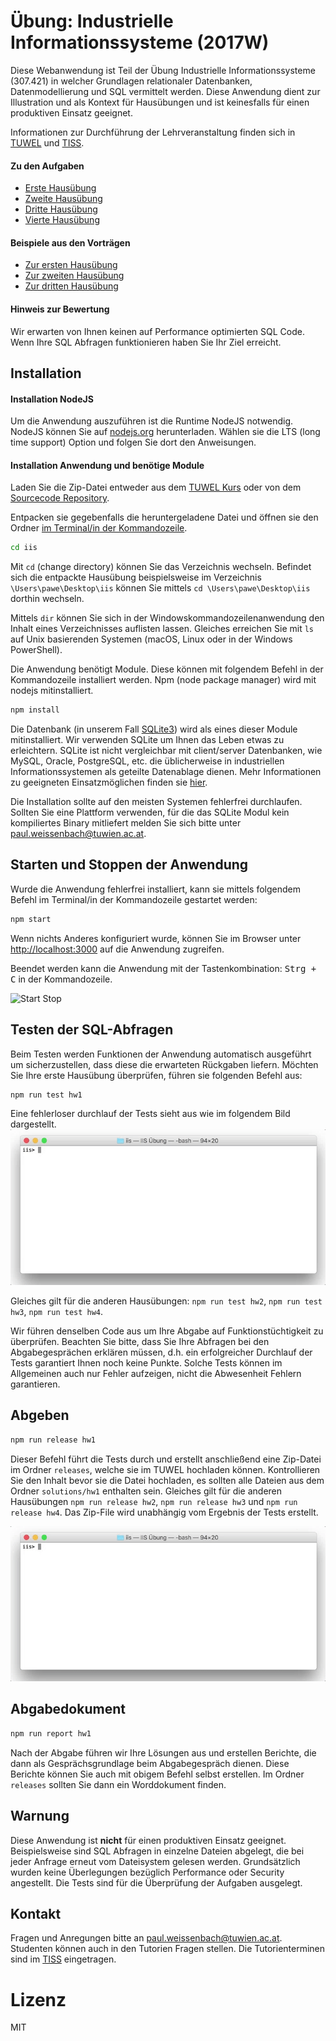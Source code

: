 [tuwel_course_address]: https://tuwel.tuwien.ac.at/course/view.php?id=12259
[repository]: https://bitbucket.org/mivp/iis
[tiss_course_address]: https://tiss.tuwien.ac.at/course/courseDetails.xhtml?courseNr=307421&semester=2017W

# Übung: Industrielle Informationssysteme (2017W)
Diese Webanwendung ist Teil der Übung Industrielle Informationssysteme (307.421)
in welcher Grundlagen relationaler Datenbanken, Datenmodellierung und SQL vermittelt
werden. Diese Anwendung dient zur Illustration und als Kontext für Hausübungen 
und ist keinesfalls für einen produktiven Einsatz geeignet.

Informationen zur Durchführung der Lehrveranstaltung finden sich in
[TUWEL][tuwel_course_address] und [TISS][tiss_course_address].

#### Zu den Aufgaben
  * [Erste Hausübung](/assignments/hw1/hw1.md)
  * [Zweite Hausübung](/assignments/hw2/hw2.md)
  * [Dritte Hausübung](/assignments/hw3/hw3.md)
  * [Vierte Hausübung](/assignments/hw4/hw4.md)

#### Beispiele aus den Vorträgen
  * [Zur ersten Hausübung](/assignments/lectures/lecture1.md)
  * [Zur zweiten Hausübung](/assignments/lecture/lecture2.md)
  * [Zur dritten Hausübung](/assignments/lecture/lecture3.md)


#### Hinweis zur Bewertung
Wir erwarten von Ihnen keinen auf Performance optimierten SQL Code. Wenn Ihre 
SQL Abfragen funktionieren haben Sie Ihr Ziel erreicht.

## Installation

#### Installation NodeJS 
Um die Anwendung auszuführen ist die Runtime NodeJS notwendig. NodeJS können 
Sie auf [nodejs.org](http://nodejs.org) herunterladen. Wählen sie die LTS (long 
time support) Option und folgen Sie dort den Anweisungen.

#### Installation Anwendung und benötige Module
Laden Sie die Zip-Datei entweder aus dem [TUWEL Kurs][tuwel_course_address] 
oder von dem [Sourcecode Repository][repository].

Entpacken sie gegebenfalls die heruntergeladene Datei und öffnen sie den Ordner 
[im Terminal/in der Kommandozeile](https://de.wikipedia.org/wiki/Kommandozeile).

```bash
cd iis
```

Mit `cd` (change directory) können Sie das Verzeichnis wechseln. Befindet sich 
die entpackte Hausübung beispielsweise im Verzeichnis `\Users\pawe\Desktop\iis` 
können Sie mittels `cd \Users\pawe\Desktop\iis` dorthin wechseln.

Mittels `dir` können Sie sich in der Windowskommandozeilenanwendung den Inhalt 
eines Verzeichnisses auflisten lassen. Gleiches erreichen Sie mit `ls` auf 
Unix basierenden Systemen (macOS, Linux oder in der Windows PowerShell).


Die Anwendung benötigt Module. Diese können mit folgendem Befehl in der 
Kommandozeile installiert werden. Npm (node package manager) wird mit nodejs
mitinstalliert.

```bash
npm install
```

Die Datenbank (in unserem Fall [SQLite3](https://www.sqlite.org/)) wird als
eines dieser Module mitinstalliert. Wir verwenden SQLite um Ihnen das Leben 
etwas zu erleichtern. SQLite ist nicht vergleichbar mit client/server 
Datenbanken, wie MySQL, Oracle, PostgreSQL, etc. die üblicherweise in 
industriellen Informationssystemen als geteilte Datenablage dienen. Mehr 
Informationen zu geeigneten Einsatzmöglichen finden sie 
[hier](https://www.sqlite.org/whentouse.html).

Die Installation sollte auf den meisten Systemen fehlerfrei durchlaufen.
Sollten Sie eine Plattform verwenden, für die das SQLite Modul kein 
kompiliertes Binary mitliefert melden Sie sich bitte unter 
paul.weissenbach@tuwien.ac.at.


## Starten und Stoppen der Anwendung
Wurde die Anwendung fehlerfrei installiert, kann sie mittels folgendem Befehl 
im Terminal/in der Kommandozeile gestartet werden:

```bash
npm start
```

Wenn nichts Anderes konfiguriert wurde, können Sie im Browser unter
[http://localhost:3000](http://localhost:3000) auf die Anwendung zugreifen.

Beendet werden kann die Anwendung mit der Tastenkombination: 
<kbd><kbd>Strg</kbd> + <kbd>C</kbd></kbd> in der Kommandozeile.

![Start Stop](/public/images/run-app.gif)

## Testen der SQL-Abfragen
Beim Testen werden Funktionen der Anwendung automatisch ausgeführt um
sicherzustellen, dass diese die erwarteten Rückgaben liefern. Möchten Sie
Ihre erste Hausübung überprüfen, führen sie folgenden Befehl aus:

```bash
npm run test hw1
```

Eine fehlerloser durchlauf der Tests sieht aus wie im folgendem Bild 
dargestellt.
![Testen der ersten Hausübung](/public/images/run-script-test-hw1.gif)

Gleiches gilt für die anderen Hausübungen: `npm run test hw2`,
`npm run test hw3`, `npm run test hw4`.

Wir führen denselben Code aus um Ihre Abgabe auf Funktionstüchtigkeit zu
überprüfen. Beachten Sie bitte, dass Sie Ihre Abfragen bei den Abgabegesprächen
erklären müssen, d.h. ein erfolgreicher Durchlauf der Tests garantiert Ihnen 
noch keine Punkte. Solche Tests können im Allgemeinen auch nur Fehler 
aufzeigen, nicht die Abwesenheit Fehlern garantieren.


## Abgeben

```bash
npm run release hw1
```

Dieser Befehl führt die Tests durch und erstellt anschließend
eine Zip-Datei im Ordner `releases`, welche sie im TUWEL hochladen können. 
Kontrollieren Sie den Inhalt bevor sie die Datei hochladen, es sollten alle 
Dateien aus dem Ordner `solutions/hw1` enthalten sein. Gleiches gilt für die 
anderen Hausübungen `npm run release hw2`, `npm run release hw3` und 
`npm run release hw4`. Das Zip-File wird unabhängig vom Ergebnis der Tests 
erstellt.

![Release Homework](/public/images/run-release.gif)


## Abgabedokument

```bash
npm run report hw1
```

Nach der Abgabe führen wir Ihre Lösungen aus und erstellen Berichte, die dann 
als Gesprächsgrundlage beim Abgabegespräch dienen. Diese Berichte können Sie 
auch mit obigem Befehl selbst erstellen. Im Ordner `releases` sollten Sie dann
ein Worddokument finden.


## Warnung
Diese Anwendung ist __nicht__ für einen produktiven Einsatz geeignet. 
Beispielsweise sind SQL Abfragen in einzelne Dateien abgelegt, die bei jeder 
Anfrage erneut vom Dateisystem gelesen werden.
Grundsätzlich wurden keine Überlegungen bezüglich Performance oder Security
angestellt. Die Tests sind für die Überprüfung der Aufgaben ausgelegt.


## Kontakt
Fragen und Anregungen bitte an paul.weissenbach@tuwien.ac.at. Studenten können 
auch in den Tutorien Fragen stellen. Die Tutorienterminen sind im 
[TISS][tiss_course_address] eingetragen.


# Lizenz
MIT
